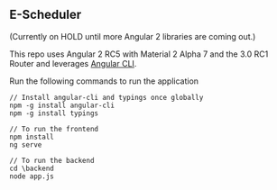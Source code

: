 ## E-Scheduler

(Currently on HOLD until more Angular 2 libraries are coming out.)

This repo uses Angular 2 RC5 with Material 2 Alpha 7 and the 3.0 RC1 Router and leverages [Angular CLI](https://github.com/angular/angular-cli).

Run the following commands to run the application

    // Install angular-cli and typings once globally
    npm -g install angular-cli
    npm -g install typings

    // To run the frontend
    npm install
    ng serve

    // To run the backend
    cd \backend
    node app.js
